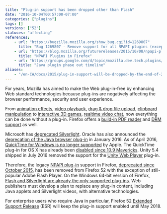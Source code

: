 ```yaml
---
title: "Plug-in support has been dropped other than Flash"
date: "2016-10-04T00:57:00-07:00"
categories: ["plugins"]
tags: []
versions: ["52"]
statuses: "affecting"
references:
    - url: "https://bugzilla.mozilla.org/show_bug.cgi?id=1269807"
      title: "Bug 1269807 - Remove support for all NPAPI plugins (except Flash)"
    - url: "https://blog.mozilla.org/futurereleases/2015/10/08/npapi-plugins-in-firefox/"
      title: "NPAPI Plugins in Firefox"
    - url: "https://groups.google.com/d/topic/mozilla.dev.tech.plugins/Cu1rOVEn45M/discussion"
      title: "Java plugin phase out timeline"
aliases:
    - "/en-CA/docs/2015/plug-in-support-will-be-dropped-by-the-end-of-2016-except-flash/"
---
```

For years, Mozilla has aimed to make the Web plug-in-free by enhancing Web standard technologies because plug-ins are negatively affecting the browser performance, security and user experience.

From [animation effects](https://developer.mozilla.org/en-US/docs/Web/CSS/CSS_Animations/Using_CSS_animations), [video playback](https://developer.mozilla.org/en-US/docs/Web/Guide/HTML/Using_HTML5_audio_and_video), [drag & drop file upload](https://developer.mozilla.org/en-US/docs/Web/Guide/HTML/Drag_and_drop), [clipboard manipulation](https://hacks.mozilla.org/2015/09/flash-free-clipboard-for-the-web/) to [interactive 3D games](https://games.mozilla.org/), [realtime video chat](https://developer.mozilla.org/en-US/docs/Web/Guide/API/WebRTC), now everything can be done without a plug-in. Firefox offers a [build-in PDF reader](https://support.mozilla.org/en-US/kb/view-pdf-files-firefox-without-downloading-them) and [DRM support](https://support.mozilla.org/en-US/kb/enable-drm) as well.

Microsoft has [deprecated Silverlight](https://support.microsoft.com/en-us/lifecycle?C2=12905). Oracle has also announced the [deprecation of the Java browser plug-in](https://blogs.oracle.com/java-platform-group/entry/moving_to_a_plugin_free) in January 2016. As of April 2016, [QuickTime for Windows is no longer supported](https://support.apple.com/en-ca/HT201175) by Apple. The QuickTime plug-in for OS X has already been [disabled since 10.9 Mavericks](https://support.apple.com/en-ca/HT205081). Unity 5.4 shipped in July 2016 removed the support for the [Unity Web Player](https://blogs.unity3d.com/2015/10/08/unity-web-player-roadmap/) plug-in.

Therefore, the legacy [NPAPI plug-in](https://developer.mozilla.org/en-US/Add-ons/Plugins) support in Firefox, [deprecated since October 2015](https://blog.mozilla.org/futurereleases/2015/10/08/npapi-plugins-in-firefox/), has been removed from Firefox 52 with the exception of still-popular Adobe Flash Player. On the Windows 64-bit version of Firefox, [Flash and Silverlight are already the only supported plug-ins](https://www.fxsitecompat.com/en-CA/docs/2015/64-bit-firefox-for-windows-is-officially-available-flash-and-silverlight-are-the-only-supported-plug-ins/). Web publishers must develop a plan to replace any plug-in content, including Java applets and Silverlight videos, with alternative technologies.

For enterprise users who require Java in particular, Firefox 52 [Extended Support Release](https://www.mozilla.org/en-US/firefox/organizations/) (ESR) will keep the plug-in support enabled until May 2018.
